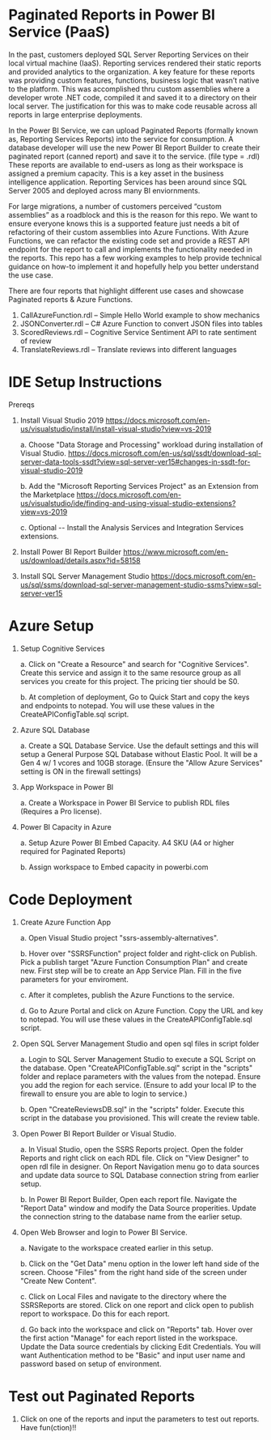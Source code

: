 # Paginated Reports in Power BI Service (PaaS)

In the past, customers deployed SQL Server Reporting Services on their local virtual machine (IaaS).  Reporting services rendered their static reports and provided analytics to the organization.  A key feature for these reports was providing custom features, functions, business logic that wasn’t native to the platform.  This was accomplished thru custom assemblies where a developer wrote .NET code, compiled it and saved it to a directory on their local server.  The justification for this was to make code reusable across all reports in large enterprise deployments.  

In the Power BI Service, we can upload Paginated Reports (formally known as, Reporting Services Reports) into the service for consumption.  A database developer will use the new Power BI Report Builder to create their paginated report (canned report) and save it to the service. (file type = .rdl)  These reports are available to end-users as long as their workspace is assigned a premium capacity.  This is a key asset in the business intelligence application.  Reporting Services has been around since SQL Server 2005 and deployed across many BI enviornments.

For large migrations, a number of customers perceived “custom assemblies” as a roadblock and this is the reason for this repo.  We want to ensure everyone knows this is a supported feature just needs a bit of refactoring of their custom assemblies into Azure Functions.  With Azure Functions, we can refactor the existing code set and provide a REST API endpoint for the report to call and implements the functionality needed in the reports.  This repo has a few working examples to help provide technical guidance on how-to implement it and hopefully help you better understand the use case.

There are four reports that highlight different use cases and showcase Paginated reports & Azure Functions.

1.	CallAzureFunction.rdl – Simple Hello World example to show mechanics
2.	JSONConverter.rdl – C# Azure Function to convert JSON files into tables
3.	ScoredReviews.rdl – Cognitive Service Sentiment API to rate sentiment of review
4.	TranslateReviews.rdl – Translate reviews into different languages

# IDE Setup Instructions
Prereqs
1. Install Visual Studio 2019 https://docs.microsoft.com/en-us/visualstudio/install/install-visual-studio?view=vs-2019
    
    a. Choose "Data Storage and Processing" workload during installation of Visual Studio.  https://docs.microsoft.com/en-us/sql/ssdt/download-sql-server-data-tools-ssdt?view=sql-server-ver15#changes-in-ssdt-for-visual-studio-2019
    
    b. Add the "Microsoft Reporting Services Project" as an Extension from the Marketplace https://docs.microsoft.com/en-us/visualstudio/ide/finding-and-using-visual-studio-extensions?view=vs-2019 

    c. Optional -- Install the Analysis Services and Integration Services extensions.

2. Install Power BI Report Builder https://www.microsoft.com/en-us/download/details.aspx?id=58158

3. Install SQL Server Management Studio https://docs.microsoft.com/en-us/sql/ssms/download-sql-server-management-studio-ssms?view=sql-server-ver15 

    
# Azure Setup
1. Setup Cognitive Services

    a. Click on "Create a Resource" and search for "Cognitive Services".  Create this service and assign it to the same resource group as all services you create for this project.  The pricing tier should be S0.
    
    b. At completion of deployment, Go to Quick Start and copy the keys and endpoints to notepad.  You will use these values in the CreateAPIConfigTable.sql script.

2. Azure SQL Database
    
    a. Create a SQL Database Service.  Use the default settings and this will setup a General Purpose SQL Database without Elastic Pool. It will be a Gen 4 w/ 1 vcores and 10GB storage. (Ensure the "Allow Azure Services" setting is ON in the firewall settings)

3. App Workspace in Power BI

    a. Create a Workspace in Power BI Service to publish RDL files (Requires a Pro license).

4. Power BI Capacity in Azure

    a. Setup Azure Power BI Embed Capacity. A4 SKU (A4 or higher required for Paginated Reports)
    
    b. Assign workspace to Embed capacity in powerbi.com

# Code Deployment
1. Create Azure Function App

    a. Open Visual Studio project "ssrs-assembly-alternatives".  
    
    b. Hover over "SSRSFunction" project folder and right-click on Publish.  Pick a publish target "Azure Function Consumption Plan" and create new.  First step will be to create an App Service Plan.  Fill in the five parameters for your enviroment.  
    
    c. After it completes, publish the Azure Functions to the service.  
    
    d. Go to Azure Portal and click on Azure Function.  Copy the URL and key to notepad.  You will use these values in the CreateAPIConfigTable.sql script.

2. Open SQL Server Management Studio and open sql files in script folder

    a. Login to SQL Server Management Studio to execute a SQL Script on the database.  Open "CreateAPIConfigTable.sql" script in the "scripts" folder and replace parameters with the values from the notepad.  Ensure you add the region for each service. (Ensure to add your local IP to the firewall to ensure you are able to login to service.)

    b. Open "CreateReviewsDB.sql" in the "scripts" folder.  Execute this script in the database you provisioned.  This will create the review table.

3. Open Power BI Report Builder or Visual Studio.

    a. In Visual Studio, open the SSRS Reports project.  Open the folder Reports and right click on each RDL file.  Click on "View Designer" to open rdl file in designer.  On Report Navigation menu go to data sources and update data source to SQL Database connection string from earlier setup.

    b. In Power BI Report Builder, Open each report file.  Navigate the "Report Data" window and modify the Data Source properities.  Update the connection string to the database name from the earlier setup.

4. Open Web Browser and login to Power BI Service.  

    a. Navigate to the workspace created earlier in this setup.

    b. Click on the "Get Data" menu option in the lower left hand side of the screen.  Choose "Files" from the right hand side of the screen under "Create New Content".  

    c. Click on Local Files and navigate to the directory where the SSRSReports are stored.  Click on one report and click open to publish report to workspace.  Do this for each report.

    d. Go back into the workspace and click on "Reports" tab.  Hover over the first action "Manage" for each report listed in the workspace.  Update the Data source credentials by clicking Edit Credentials.  You will want Authentication method to be "Basic" and input user name and password based on setup of environment.  

# Test out Paginated Reports
1. Click on one of the reports and input the parameters to test out reports.  Have fun(ction)!!
